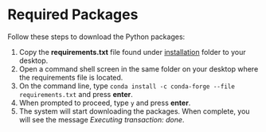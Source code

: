 # Required Packages

Follow these steps to download the Python packages:

1. Copy the **requirements.txt** file found under [installation](./installation/) folder to your desktop.
2. Open a command shell screen in the same folder on your desktop where the requirements file is located.
3. On the command line, type `conda install -c conda-forge --file requirements.txt` and press **enter**.
4. When prompted to proceed, type `y` and press **enter**.
5. The system will start downloading the packages. When complete, you will see the message *Executing transaction: done*.
